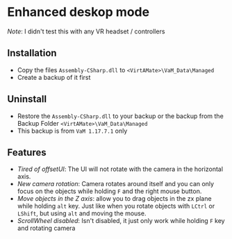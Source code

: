 # Enhanced deskop mode
 *Note*: I didn't test this with any VR headset / controllers
 
## Installation
 * Copy the files `Assembly-CSharp.dll` to `<VirtAMate>\VaM_Data\Managed`
 * Create a backup of it first

## Uninstall
 * Restore the `Assembly-CSharp.dll`  to your backup or the backup from the Backup Folder `<VirtAMate>\VaM_Data\Managed`
 * This backup is from `VaM 1.17.7.1` only
 
## Features
 * *Tired of offsetUI*: The UI will not rotate with the camera in the horizontal axis.
 * *New camera rotation*: Camera rotates around itself and you can only focus on the objects while holding `F` and the right mouse button.
 * *Move objects in the Z axis*: allow you to drag objects in the zx plane while holding `alt` key. Just like when you rotate objects with `LCtrl` or `LShift`, but using `alt` and moving the mouse.
 * *ScrollWheel disabled*: Isn't disabled, it just only work while holding `F` key and rotating camera
